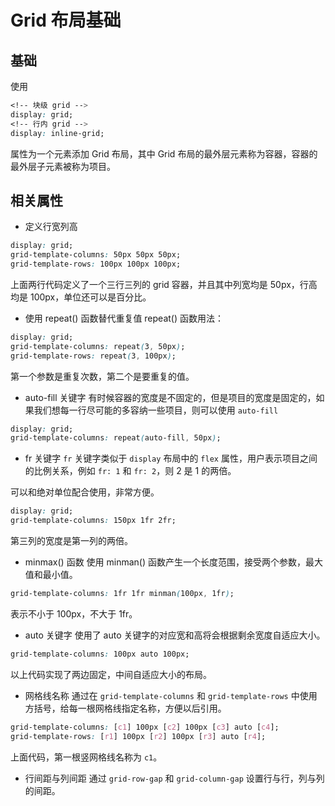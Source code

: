 
# Grid 布局基础

## 基础
使用 
```css
<!-- 块级 grid -->
display: grid;
<!-- 行内 grid -->
display: inline-grid;
``` 
属性为一个元素添加 Grid 布局，其中 Grid 布局的最外层元素称为容器，容器的最外层子元素被称为项目。

## 相关属性
+ 定义行宽列高
```css
display: grid;
grid-template-columns: 50px 50px 50px;
grid-template-rows: 100px 100px 100px;
```
上面两行代码定义了一个三行三列的 grid 容器，并且其中列宽均是 50px，行高 均是 100px，单位还可以是百分比。

+ 使用 repeat() 函数替代重复值
repeat() 函数用法：
```css
display: grid;
grid-template-columns: repeat(3, 50px);
grid-template-rows: repeat(3, 100px);
```
第一个参数是重复次数，第二个是要重复的值。

+ auto-fill 关键字
有时候容器的宽度是不固定的，但是项目的宽度是固定的，如果我们想每一行尽可能的多容纳一些项目，则可以使用 ``` auto-fill ```
```css
display: grid;
grid-template-columns: repeat(auto-fill, 50px);
```

+ fr 关键字
`fr` 关键字类似于 `display` 布局中的  `flex` 属性，用户表示项目之间的比例关系，例如 `fr: 1` 和 `fr: 2`，则 2 是 1 的两倍。

可以和绝对单位配合使用，非常方便。
```css
display: grid;
grid-template-columns: 150px 1fr 2fr;
```
第三列的宽度是第一列的两倍。

+ minmax() 函数
使用 minman() 函数产生一个长度范围，接受两个参数，最大值和最小值。
```css
grid-template-columns: 1fr 1fr minman(100px, 1fr);
```
表示不小于 100px，不大于 1fr。

+ auto 关键字
使用了 auto 关键字的对应宽和高将会根据剩余宽度自适应大小。
```css
grid-template-columns: 100px auto 100px;
```
以上代码实现了两边固定，中间自适应大小的布局。

+ 网格线名称
通过在 `grid-template-columns` 和 `grid-template-rows` 中使用方括号，给每一根网格线指定名称，方便以后引用。
```css
grid-template-columns: [c1] 100px [c2] 100px [c3] auto [c4];
grid-template-rows: [r1] 100px [r2] 100px [r3] auto [r4];
```
上面代码，第一根竖网格线名称为 `c1`。

+ 行间距与列间距
通过 `grid-row-gap` 和 `grid-column-gap` 设置行与行，列与列的间距。